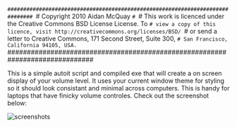 `##############################################################################
`# Copyright 2010 Aidan McQuay
`#
`# This work is licenced under the Creative Commons BSD License License. To
`# view a copy of this licence, visit http://creativecommons.org/licenses/BSD/
`# or send a letter to Creative Commons, 171 Second Street, Suite 300,
`# San Francisco, California 94105, USA.
`##############################################################################

This is a simple autoit script and compiled exe that will create a on screen display of your volume level.  It uses your current window theme for styling so it should look consistant and minimal across computers.  This is handy for laptops that have finicky volume controles.  Check out the screenshot below:

![screenshots](http://floatsolutions.net/docs/simpleosd-new.gif)